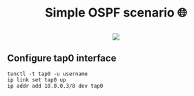 <h1 align="center">
Simple OSPF scenario 🌐
</h1>

<h2 align = center> <img align="center" src="https://github.com/SNMP-Python/gns3-simple-scenario/ospf-simple.png" /> </h2>

## Configure tap0 interface
    
```
tunctl -t tap0 -u username
ip link set tap0 up
ip addr add 10.0.0.3/8 dev tap0
```